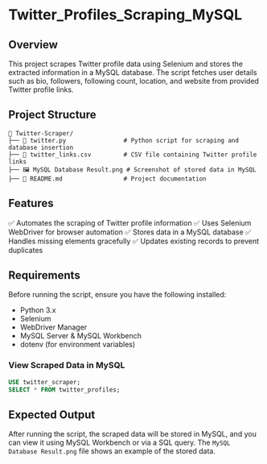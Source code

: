 # Twitter_Profiles_Scraping_MySQL

## Overview
This project scrapes Twitter profile data using Selenium and stores the extracted information in a MySQL database. The script fetches user details such as bio, followers, following count, location, and website from provided Twitter profile links.

## Project Structure
```
📂 Twitter-Scraper/
├── 📄 twitter.py                # Python script for scraping and database insertion
├── 📄 twitter_links.csv         # CSV file containing Twitter profile links
├── 🖼️ MySQL Database Result.png # Screenshot of stored data in MySQL
├── 📄 README.md                 # Project documentation
```

## Features
✅ Automates the scraping of Twitter profile information
✅ Uses Selenium WebDriver for browser automation
✅ Stores data in a MySQL database
✅ Handles missing elements gracefully
✅ Updates existing records to prevent duplicates

## Requirements
Before running the script, ensure you have the following installed:

- Python 3.x
- Selenium
- WebDriver Manager
- MySQL Server & MySQL Workbench
- dotenv (for environment variables)

### View Scraped Data in MySQL
```sql
USE twitter_scraper;
SELECT * FROM twitter_profiles;
```

## Expected Output
After running the script, the scraped data will be stored in MySQL, and you can view it using MySQL Workbench or via a SQL query. The `MySQL Database Result.png` file shows an example of the stored data.
